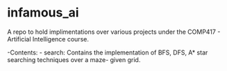# infamous_ai
A repo to hold implimentations over various projects under the COMP417 - Artificial Intelligence course.

-Contents:
    - search: Contains the implementation of BFS, DFS, A* star searching techniques over a maze- given grid.
